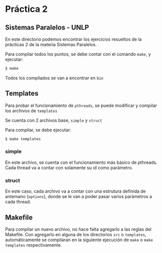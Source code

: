 # Práctica 2
## Sistemas Paralelos - UNLP

En este directorio podemos encontrar los ejercicios resueltos de la prácticas 2 de la materia Sistemas Paralelos.

Para compilar todos los puntos, se debe contar con el comando `make`, y ejecutar:

```bash
$ make
```

Todos los compilados se van a encontrar en `bin`

## Templates

Para probar el funcionamiento de `pthreads`, se puede modificar y compilar los archivos de `templates`

Se cuenta con 2 archivos base, `simple` y `struct`

Para compilar, se debe ejecutar:

```bash
$ make templates
```

### simple

En este archivo, se cuenta con el funcionamiento más básico de pthreads. Cada thread va a contar con solamente su id como parámetro.

### struct

En este caso, cada archivo va a contar con una estrutura definida de antemano (`options`), donde se le van a poder pasar varios parámetros a cada thread.

## Makefile

Para compilar un nuevo archivo, no hace falta agregarlo a las reglas del Makefile. Con agregarlo en alguna de los directorios `src` o `templates`, automáticamente se compilaran en la siguiente ejecución de `make` o `make templates` respectivamente.
